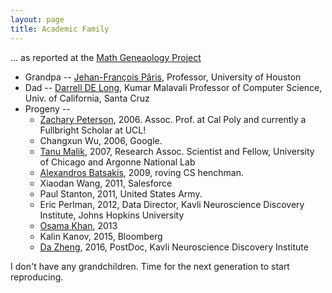 ```yaml
---
layout: page
title: Academic Family
---
```


... as reported at the [Math Geneaology Project](https://www.genealogy.math.ndsu.nodak.edu/id.php?id=10797)
  * Grandpa -- [Jehan-François Pâris](http://www2.cs.uh.edu/~paris/),  Professor, University of Houston
  * Dad -- [Darrell DE Long](https://users.soe.ucsc.edu/~darrell/), Kumar Malavali Professor of Computer Science, Univ. of California, Santa Cruz
  * Progeny --
    - [Zachary Peterson](http://znjp.com/), 2006. Assoc. Prof. at Cal Poly and currently a Fullbright Scholar at UCL! 
    - Changxun Wu, 2006, Google.
    - [Tanu Malik](http://web.ci.uchicago.edu/~tanum/), 2007, Research Assoc. Scientist and Fellow, University of Chicago and Argonne National Lab
    - [Alexandros Batsakis](), 2009, roving CS henchman.
    - Xiaodan Wang, 2011, Salesforce
    - Paul Stanton, 2011, United States Army.
    - Eric Perlman, 2012, Data Director, Kavli Neuroscience Discovery Institute, Johns Hopkins University
    - [Osama Khan](http://www.cs.jhu.edu/~okhan/), 2013
    - Kalin Kanov, 2015, Bloomberg
    - [Da Zheng](http://www.cs.jhu.edu/~zhengda/), 2016, PostDoc, Kavli Neuroscience Discovery Institute

I don't have any grandchildren.  Time for the next generation to start reproducing.
